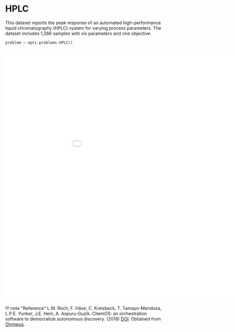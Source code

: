 # HPLC

This dataset reports the peak response of an automated high-performance liquid chromatography (HPLC) system for varying process parameters.
The dataset includes 1,386 samples with six parameters and one objective.

```python
problem = opti.problems.HPLC()
```

<iframe width="1024" height="800" frameborder="0" scrolling="no" src="//plotly.com/~walzds/6.embed"></iframe>

!!! note "Reference"
    L.M. Roch, F. Häse, C. Kreisbeck, T. Tamayo-Mendoza, L.P.E. Yunker, J.E. Hein, A. Aspuru-Guzik. ChemOS: an orchestration software to democratize autonomous discovery. (2018)
    [DOI](https://doi.org/10.26434/chemrxiv.5953606.v1).
    Obtained from [Olympus](https://github.com/aspuru-guzik-group/olympus).